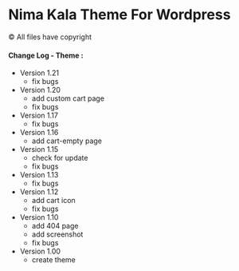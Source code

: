 # Nima Kala Theme For Wordpress
&copy; All files have copyright


#### Change Log - Theme :
 * Version 1.21
   * fix bugs
 * Version 1.20
   * add custom cart page
   * fix bugs
 * Version 1.17
   * fix bugs
 * Version 1.16
   * add cart-empty page
 * Version 1.15 
   *  check for update
   *  fix bugs
 * Version 1.13
   *  fix bugs
 * Version 1.12
   *  add cart icon
   *  fix bugs
 * Version 1.10
   *  add 404 page
   *  add screenshot
   *  fix bugs
 * Version 1.00
   * create theme
